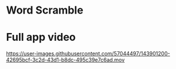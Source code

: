 # Word Scramble

# Full app video 

https://user-images.githubusercontent.com/57044497/143901200-42695bcf-3c2d-43d1-b8dc-495c39e7c6ad.mov
